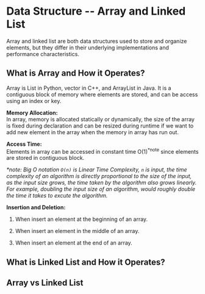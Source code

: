 # Data Structure -- Array and Linked List

Array and linked list are both data structures used to store and organize elements, but they differ in their underlying implementations and performance characteristics.

## What is Array and How it Operates?

Array is List in Python, vector in C++, and ArrayList in Java. It is a contiguous block of memory where elements are stored, and can be access using an index or key.

**Memory Allocation:**  
In array, memory is allocated statically or dynamically, the size of the array is fixed during declaration and can be resized during runtime if we want to add new element in the array when the memory in array has run out.

**Access Time:**  
Elements in array can be accessed in constant time O(1)<sup>*note</sup> since elements are stored in contiguous block.

_*note: Big O notation `O(n)` is Linear Time Complexity, `n` is input, the time complexity of an algorithm is directly proportional to the size of the input, as the input size grows, the time taken by the algorithm also grows linearly. For example, doubling the input size of an algorithm, would roughly double the time it takes to excute the algorithm._

**Insertion and Deletion:**  
1. When insert an element at the beginning of an array.  

2. When insert an element in the middle of an array.  

3. When insert an element at the end of an array.  


## What is Linked List and How it Operates?



## Array vs Linked List

